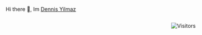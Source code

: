 <div style="text-align: left"> 
  
  Hi there 👋, Im <a href="https://github.com/ByteLock">Dennis Yilmaz</a>
  
</div>

<div style="float: right;">
  
  ![Visitors](https://komarev.com/ghpvc/?username=bytelock&color=blue)
  
</div>
                    

